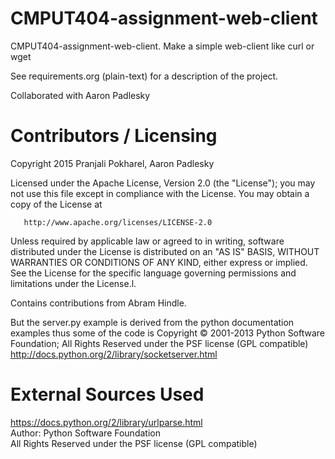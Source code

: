 CMPUT404-assignment-web-client
==============================

CMPUT404-assignment-web-client. Make a simple web-client like curl or wget  

See requirements.org (plain-text) for a description of the project.

Collaborated with Aaron Padlesky

Contributors / Licensing
========================

Copyright 2015 Pranjali Pokharel, Aaron Padlesky

   Licensed under the Apache License, Version 2.0 (the "License");
   you may not use this file except in compliance with the License.
   You may obtain a copy of the License at

       http://www.apache.org/licenses/LICENSE-2.0

   Unless required by applicable law or agreed to in writing, software
   distributed under the License is distributed on an "AS IS" BASIS,
   WITHOUT WARRANTIES OR CONDITIONS OF ANY KIND, either express or implied.
   See the License for the specific language governing permissions and
   limitations under the License.l.  
   
Contains contributions from Abram Hindle.

But the server.py example is derived from the python documentation
examples thus some of the code is Copyright © 2001-2013 Python
Software Foundation; All Rights Reserved under the PSF license (GPL
compatible) http://docs.python.org/2/library/socketserver.html  

External Sources Used
========================

https://docs.python.org/2/library/urlparse.html  
Author: Python Software Foundation   
All Rights Reserved under the PSF license (GPL
compatible)  
